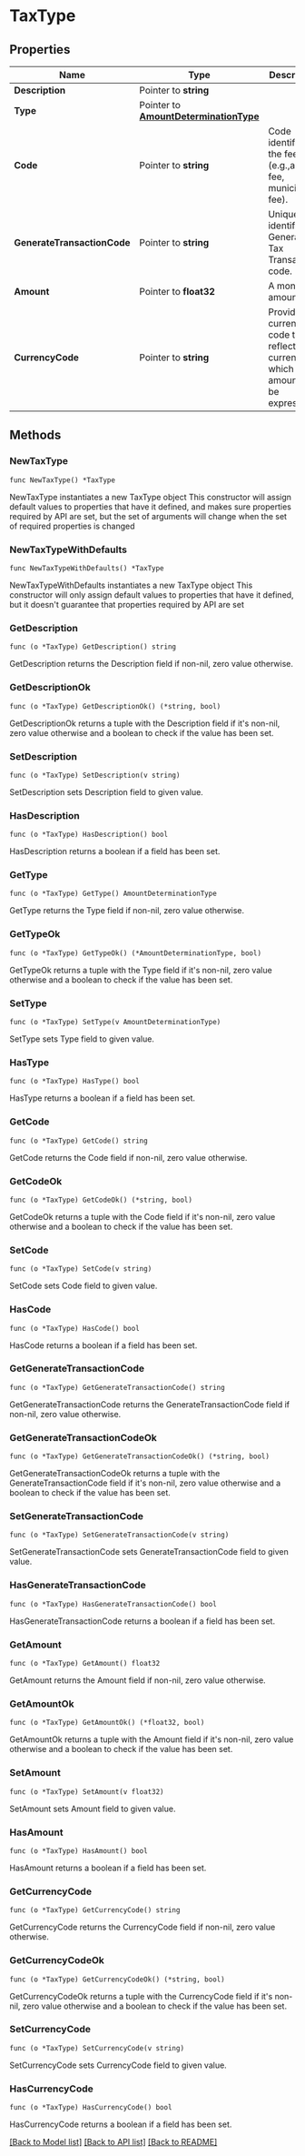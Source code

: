 # TaxType

## Properties

Name | Type | Description | Notes
------------ | ------------- | ------------- | -------------
**Description** | Pointer to **string** |  | [optional] 
**Type** | Pointer to [**AmountDeterminationType**](AmountDeterminationType.md) |  | [optional] 
**Code** | Pointer to **string** | Code identifying the fee (e.g.,agency fee, municipality fee). | [optional] 
**GenerateTransactionCode** | Pointer to **string** | Unique identifier for Generate Tax Transaction code. | [optional] 
**Amount** | Pointer to **float32** | A monetary amount. | [optional] 
**CurrencyCode** | Pointer to **string** | Provides a currency code to reflect the currency in which an amount may be expressed. | [optional] 

## Methods

### NewTaxType

`func NewTaxType() *TaxType`

NewTaxType instantiates a new TaxType object
This constructor will assign default values to properties that have it defined,
and makes sure properties required by API are set, but the set of arguments
will change when the set of required properties is changed

### NewTaxTypeWithDefaults

`func NewTaxTypeWithDefaults() *TaxType`

NewTaxTypeWithDefaults instantiates a new TaxType object
This constructor will only assign default values to properties that have it defined,
but it doesn't guarantee that properties required by API are set

### GetDescription

`func (o *TaxType) GetDescription() string`

GetDescription returns the Description field if non-nil, zero value otherwise.

### GetDescriptionOk

`func (o *TaxType) GetDescriptionOk() (*string, bool)`

GetDescriptionOk returns a tuple with the Description field if it's non-nil, zero value otherwise
and a boolean to check if the value has been set.

### SetDescription

`func (o *TaxType) SetDescription(v string)`

SetDescription sets Description field to given value.

### HasDescription

`func (o *TaxType) HasDescription() bool`

HasDescription returns a boolean if a field has been set.

### GetType

`func (o *TaxType) GetType() AmountDeterminationType`

GetType returns the Type field if non-nil, zero value otherwise.

### GetTypeOk

`func (o *TaxType) GetTypeOk() (*AmountDeterminationType, bool)`

GetTypeOk returns a tuple with the Type field if it's non-nil, zero value otherwise
and a boolean to check if the value has been set.

### SetType

`func (o *TaxType) SetType(v AmountDeterminationType)`

SetType sets Type field to given value.

### HasType

`func (o *TaxType) HasType() bool`

HasType returns a boolean if a field has been set.

### GetCode

`func (o *TaxType) GetCode() string`

GetCode returns the Code field if non-nil, zero value otherwise.

### GetCodeOk

`func (o *TaxType) GetCodeOk() (*string, bool)`

GetCodeOk returns a tuple with the Code field if it's non-nil, zero value otherwise
and a boolean to check if the value has been set.

### SetCode

`func (o *TaxType) SetCode(v string)`

SetCode sets Code field to given value.

### HasCode

`func (o *TaxType) HasCode() bool`

HasCode returns a boolean if a field has been set.

### GetGenerateTransactionCode

`func (o *TaxType) GetGenerateTransactionCode() string`

GetGenerateTransactionCode returns the GenerateTransactionCode field if non-nil, zero value otherwise.

### GetGenerateTransactionCodeOk

`func (o *TaxType) GetGenerateTransactionCodeOk() (*string, bool)`

GetGenerateTransactionCodeOk returns a tuple with the GenerateTransactionCode field if it's non-nil, zero value otherwise
and a boolean to check if the value has been set.

### SetGenerateTransactionCode

`func (o *TaxType) SetGenerateTransactionCode(v string)`

SetGenerateTransactionCode sets GenerateTransactionCode field to given value.

### HasGenerateTransactionCode

`func (o *TaxType) HasGenerateTransactionCode() bool`

HasGenerateTransactionCode returns a boolean if a field has been set.

### GetAmount

`func (o *TaxType) GetAmount() float32`

GetAmount returns the Amount field if non-nil, zero value otherwise.

### GetAmountOk

`func (o *TaxType) GetAmountOk() (*float32, bool)`

GetAmountOk returns a tuple with the Amount field if it's non-nil, zero value otherwise
and a boolean to check if the value has been set.

### SetAmount

`func (o *TaxType) SetAmount(v float32)`

SetAmount sets Amount field to given value.

### HasAmount

`func (o *TaxType) HasAmount() bool`

HasAmount returns a boolean if a field has been set.

### GetCurrencyCode

`func (o *TaxType) GetCurrencyCode() string`

GetCurrencyCode returns the CurrencyCode field if non-nil, zero value otherwise.

### GetCurrencyCodeOk

`func (o *TaxType) GetCurrencyCodeOk() (*string, bool)`

GetCurrencyCodeOk returns a tuple with the CurrencyCode field if it's non-nil, zero value otherwise
and a boolean to check if the value has been set.

### SetCurrencyCode

`func (o *TaxType) SetCurrencyCode(v string)`

SetCurrencyCode sets CurrencyCode field to given value.

### HasCurrencyCode

`func (o *TaxType) HasCurrencyCode() bool`

HasCurrencyCode returns a boolean if a field has been set.


[[Back to Model list]](../README.md#documentation-for-models) [[Back to API list]](../README.md#documentation-for-api-endpoints) [[Back to README]](../README.md)


